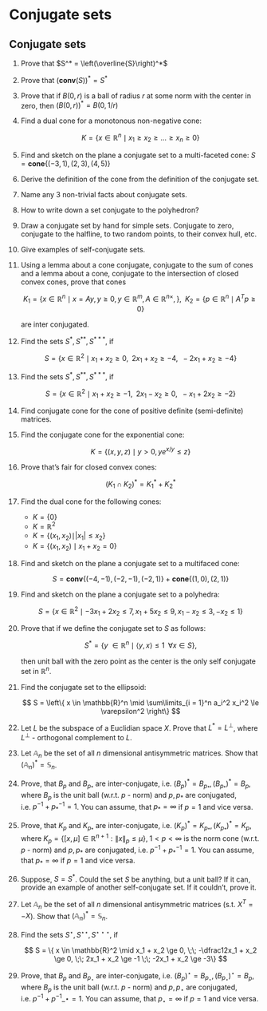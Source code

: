 # Conjugate sets


## Conjugate sets

1.  Prove that $S^* = \left(\overline{S}\right)^*$

2.  Prove that $\left( \mathbf{conv}(S) \right)^* = S^*$

3.  Prove that if $B(0,r)$ is a ball of radius $r$ at some norm with the
    center in zero, then $\left( B(0,r) \right)^* = B(0,1/r)$

4.  Find a dual cone for a monotonous non-negative cone:

    $$
     K = \{ x \in \mathbb{R}^n \mid x_1 \ge x_2 \ge \ldots \ge x_n \ge 0\}
     $$

5.  Find and sketch on the plane a conjugate set to a multi-faceted
    cone: $S = \mathbf{cone} \{ (-3,1), (2,3), (4,5)\}$

6.  Derive the definition of the cone from the definition of the
    conjugate set.

7.  Name any 3 non-trivial facts about conjugate sets.

8.  How to write down a set conjugate to the polyhedron?

9.  Draw a conjugate set by hand for simple sets. Conjugate to zero,
    conjugate to the halfline, to two random points, to their convex
    hull, etc.

10. Give examples of self-conjugate sets.

11. Using a lemma about a cone conjugate, conjugate to the sum of cones
    and a lemma about a cone, conjugate to the intersection of closed
    convex cones, prove that cones

    $$
     K_1 = \{x \in \mathbb{R}^n \mid x = Ay, y \ge 0, y \in \mathbb{R}^m, A \in \mathbb{R}^{n \times}, \}, \;\; K_2 = \{p \in \mathbb{R}^n \mid A^Tp \ge 0\}
     $$

    are inter conjugated.

12. Find the sets $S^{*}, S^{**}, S^{***}$, if

    $$
     S = \{ x \in \mathbb{R}^2 \mid x_1 + x_2 \ge 0, \;\; 2x_1 + x_2 \ge -4, \;\; -2x_1 + x_2 \ge -4\}
     $$

13. Find the sets $S^{*}, S^{**}, S^{***}$, if

    $$
     S = \{ x \in \mathbb{R}^2 \mid x_1 + x_2 \ge -1, \;\; 2x_1 - x_2 \ge 0, \;\; -x_1 + 2x_2 \ge -2\}
     $$

14. Find conjugate cone for the cone of positive definite
    (semi-definite) matrices.

15. Find the conjugate cone for the exponential cone:

    $$
     K = \{(x, y, z) \mid y > 0, y e^{x/y} \leq z\}
     $$

16. Prove that’s fair for closed convex cones:

    $$
     (K_1 \cap K_2)^* = K_1^* + K_2^*
     $$

17. Find the dual cone for the following cones:

    - $K = \{0\}$
    - $K = \mathbb{R}^2$
    - $K = \{(x_1, x_2) \mid \vert x_1\vert \leq x_2\}$
    - $K = \{(x_1, x_2) \mid x_1 + x_2 = 0\}$

18. Find and sketch on the plane a conjugate set to a multifaced cone:

    $$
      S = \mathbf{conv} \left\{ (-4,-1), (-2,-1), (-2,1)\right\} + \mathbf{cone} \left\{ (1,0), (2,1)\right\} 
     $$

19. Find and sketch on the plane a conjugate set to a polyhedra:

    $$
     S = \left\{ x \in \mathbb{R}^2 \mid -3x_1 + 2x_2 \le 7, x_1 + 5x_2 \le 9, x_1 - x_2 \le 3, -x_2 \le 1\right\}
     $$

20. Prove that if we define the conjugate set to $S$ as follows:

    $$
     S^* = \{y \ \in \mathbb{R}^n \mid \langle y, x\rangle \le 1 \;\; \forall x \in S\}, 
     $$

    then unit ball with the zero point as the center is the only self
    conjugate set in $\mathbb{R}^n$.

21. Find the conjugate set to the ellipsoid:

    $$
      S = \left\{ x \in \mathbb{R}^n \mid \sum\limits_{i = 1}^n a_i^2 x_i^2 \le \varepsilon^2 \right\}
     $$

22. Let $L$ be the subspace of a Euclidian space $X$. Prove that
    $L^* = L^\bot$, where $L^\bot$ - orthogonal complement to $L$.

23. Let $\mathbb{A}_n$ be the set of all $n$ dimensional antisymmetric
    matrices. Show that $\left( \mathbb{A}_n\right)^* = \mathbb{S}_n$.

24. Prove, that $B_p$ and $B_{p_*}$ are inter-conjugate,
    i.e. $(B_p)^* = B_{p_*}, (B_{p_*})^* = B_p$, where $B_p$ is the unit
    ball (w.r.t. $p$ - norm) and $p, p_*$ are conjugated,
    i.e. $p^{-1} + p^{-1}_* = 1$. You can assume, that $p_* = \infty$ if
    $p = 1$ and vice versa.

25. Prove, that $K_p$ and $K_{p_*}$ are inter-conjugate,
    i.e. $(K_p)^* = K_{p_*}, (K_{p_*})^* = K_p$, where
    $K_p = \left\{ [x, \mu] \in \mathbb{R}^{n+1} : \|x\|_p \leq \mu \right\}, \; 1 < p < \infty$
    is the norm cone (w.r.t. $p$ - norm) and $p, p_*$ are conjugated,
    i.e. $p^{-1} + p^{-1}_* = 1$. You can assume, that $p_* = \infty$ if
    $p = 1$ and vice versa.

26. Suppose, $S = S^*$. Could the set $S$ be anything, but a unit ball?
    If it can, provide an example of another self-conjugate set. If it
    couldn’t, prove it.

27. Let $\mathbb{A}_n$ be the set of all $n$ dimensional antisymmetric
    matrices (s.t. $X^T = - X$). Show that
    $\left( \mathbb{A}_n\right)^* = \mathbb{S}_n$.

28. Find the sets $S^{\star}, S^{\star\star}, S^{\star\star\star}$, if

    $$
     S = \{ x \in \mathbb{R}^2 \mid x_1 + x_2 \ge 0, \;\; -\dfrac12x_1 + x_2 \ge 0, \;\; 2x_1 + x_2 \ge -1 \;\; -2x_1 + x_2 \ge -3\}
     $$

29. Prove, that $B_p$ and $B_{p_\star}$ are inter-conjugate,
    i.e. $(B_p)^\star = B_{p_\star}, (B_{p_\star})^\star = B_p$, where
    $B_p$ is the unit ball (w.r.t. $p$ - norm) and $p, p_\star$ are
    conjugated, i.e. $p^{-1} + p^{-1}\_\star = 1$. You can assume, that
    $p_\star = \infty$ if $p = 1$ and vice versa.
